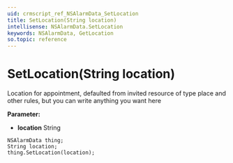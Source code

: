 ```yaml
---
uid: crmscript_ref_NSAlarmData_SetLocation
title: SetLocation(String location)
intellisense: NSAlarmData.SetLocation
keywords: NSAlarmData, GetLocation
so.topic: reference
---
```


# SetLocation(String location)

Location for appointment, defaulted from invited resource of type place and other rules, but you can write anything you want here

**Parameter:** 
 - **location** String

```crmscript
NSAlarmData thing;
String location;
thing.SetLocation(location);
```

